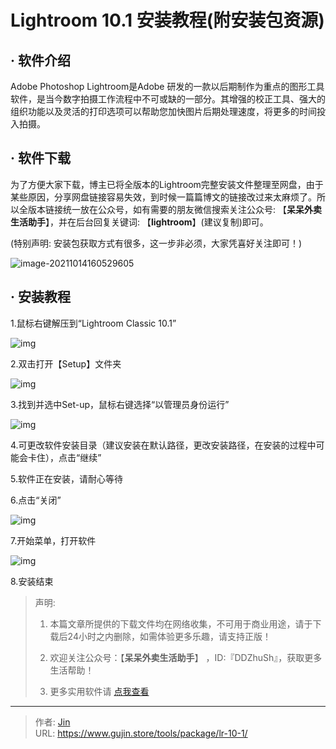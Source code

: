 # Lightroom 10.1 安装教程(附安装包资源)


## · 软件介绍
Adobe Photoshop Lightroom是Adobe 研发的一款以后期制作为重点的图形工具软件，是当今数字拍摄工作流程中不可或缺的一部分。其增强的校正工具、强大的组织功能以及灵活的打印选项可以帮助您加快图片后期处理速度，将更多的时间投入拍摄。

## · 软件下载
为了方便大家下载，博主已将全版本的Lightroom完整安装文件整理至网盘，由于某些原因，分享网盘链接容易失效，到时候一篇篇博文的链接改过来太麻烦了。所以全版本链接统一放在公众号，如有需要的朋友微信搜索关注公众号: 【**呆呆外卖生活助手**】，并在后台回复关键词: 【**lightroom**】(建议复制)即可。

(特别声明: 安装包获取方式有很多，这一步非必须，大家凭喜好关注即可！)

![image-20211014160529605](https://img.gujin.store/img/image-20211014160529605.png)

## · 安装教程

1.鼠标右键解压到“Lightroom Classic 10.1”

![img](https://img.gujin.store/img/v2-99e8b25dcc630cdf5bfbfbcf9412facf_720w.png)

2.双击打开【Setup】文件夹

![img](https://img.gujin.store/img/v2-1a549154016f5805f49dbf7c9bb7f137_720w.png)



3.找到并选中Set-up，鼠标右键选择“以管理员身份运行”

![img](https://img.gujin.store/img/v2-3a38fe1d3bd19d30a0e93e2d21da8ecc_720w.png)

4.可更改软件安装目录（建议安装在默认路径，更改安装路径，在安装的过程中可能会卡住），点击“继续”

5.软件正在安装，请耐心等待

6.点击“关闭”

![img](https://img.gujin.store/img/v2-c0fd6a1c3e391353ffed600b294efe33_720w.png)

7.开始菜单，打开软件

![img](https://img.gujin.store/img/v2-c4a7064935bb74f7c34f92f9097e91e4_720w.png)

8.安装结束




> 声明: 
>
> 1. 本篇文章所提供的下载文件均在网络收集，不可用于商业用途，请于下载后24小时之内删除，如需体验更多乐趣，请支持正版！
>
> 2. 欢迎关注公众号：【**呆呆外卖生活助手**】 ，ID:『DDZhuSh』，获取更多生活帮助！
>
> 3. 更多实用软件请  [点我查看](/tools)


---

> 作者: [Jin](https://img.gujin.store/img/favicon.ico)  
> URL: https://www.gujin.store/tools/package/lr-10-1/  

